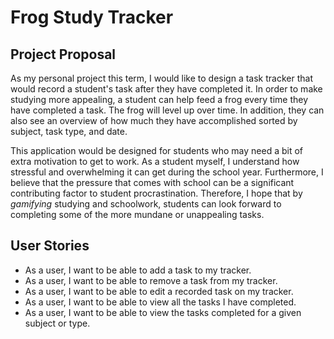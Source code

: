# Frog Study Tracker

## Project Proposal
As my personal project this term, I would like to design a task tracker 
that would record a student's task after they have completed it. 
In order to make studying more appealing, a student can
help feed a frog every time they have completed a task. The frog will level up over time.
In addition, they can also see an overview of how much they have accomplished sorted by subject, 
task type, and date.

This application would be designed for students who may need a bit of extra 
motivation to get to work. As a student myself, I understand how stressful and 
overwhelming it can get during the school year. Furthermore, I believe that the 
pressure that comes with school can be a significant contributing factor to student procrastination.
Therefore, I hope that by *gamifying* studying and schoolwork, students can look 
forward to completing some of the more mundane or unappealing tasks.

## User Stories
- As a user, I want to be able to add a task
to my tracker.
- As a user, I want to be able to remove
a task from my tracker.
- As a user, I want to be able to edit a
recorded task on my tracker.
- As a user, I want to be able to view all the
tasks I have completed.
- As a user, I want to be able to view the tasks
completed for a given subject or type.


